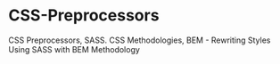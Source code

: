 # CSS-Preprocessors
CSS Preprocessors, SASS. CSS Methodologies, BEM - Rewriting Styles Using SASS with BEM Methodology
